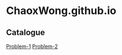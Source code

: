 # ChaoxWong.github.io
 
## Catalogue
[Problem-1](https://github.com/ChaoxWong/ChaoxWong.github.io/tree/master/COM5961/Problem-1)
[Problem-2](https://github.com/ChaoxWong/ChaoxWong.github.io/tree/master/COM5961/Problem-2)